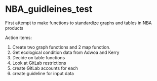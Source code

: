 # NBA_guidleines_test
First attempt to make functions to standardize graphs and tables in NBA products

Action items:

1. Create two graph functions and 2 map function. 
2. Get ecological condition data from Adwoa and Kerry
3. Decide on table functions
4. Look at GitLab restrictions
5. create GitLab accounts for each 
6. create guideline for input data

